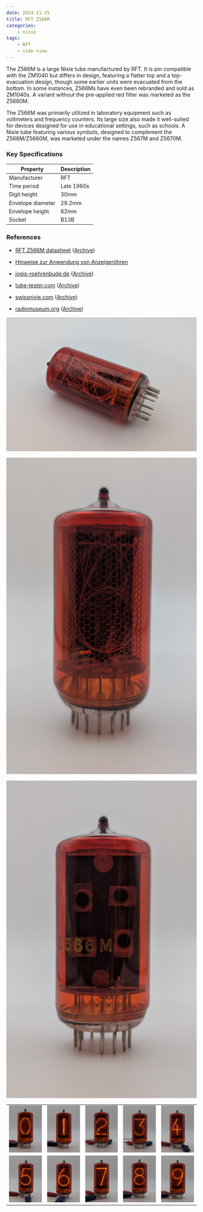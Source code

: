 ```yaml
---
date: 2024-11-25
title: RFT Z566M
categories:
    - nixie
tags:
    - RFT
    - side-view
---
```


The Z566M is a large Nixie tube manufactured by RFT. It is pin compatible with the ZM1040 but differs in design, featuring a flatter top and a top-evacuation design, though some earlier units were evacuated from the bottom. In some instances, Z566Ms have even been rebranded and sold as ZM1040s. A variant without the pre-applied red filter was marketed as the Z5660M.

The Z566M was primarily utilized in laboratory equipment such as voltmeters and frequency counters. Its large size also made it well-suited for devices designed for use in educational settings, such as schools. A Nixie tube featuring various symbols, designed to complement the Z566M/Z5660M, was marketed under the names Z567M and Z5670M.

### Key Specifications

| Property          | Description |
|-------------------|-------------|
| Manufacturer      | RFT         |
| Time period       | Late 1960s  |
| Digit height      | 30mm        |
| Envelope diameter | 29.2mm      |
| Envelope height   | 62mm        |
| Socket            | B13B        |

### References

- [RFT Z566M datasheet](https://www.jogis-roehrenbude.de/Roehren-Geschichtliches/Nixie/Z560M.pdf) ([Archive](https://web.archive.org/web/20240804125247/https://www.jogis-roehrenbude.de/Roehren-Geschichtliches/Nixie/Z560M.pdf))

- [Hinweise zur Anwendung von Anzeigeröhren](/documents/hinweise-anwendung-anzeigeroehren/)

- [jogis-roehrenbude.de](https://www.jogis-roehrenbude.de/Roehren-Geschichtliches/Nixie/Z566M.htm) ([Archive](https://web.archive.org/web/20240421194602/https://www.jogis-roehrenbude.de/Roehren-Geschichtliches/Nixie/Z566M.htm))

- [tube-tester.com](https://www.tube-tester.com/sites/nixie/data/V600/Z566M/z566m.htm) ([Archive](https://web.archive.org/web/20240928090213/http://www.tube-tester.com/sites/nixie/data/V600/Z566M/z566m.htm))

- [swissnixie.com](https://www.swissnixie.com/tubes/Z566M/) ([Archive](https://web.archive.org/web/20240424051850/https://www.swissnixie.com/tubes/Z566M/))

- [radiomuseum.org](https://www.radiomuseum.org/tubes/tube_z566m.html) ([Archive](https://web.archive.org/web/20170803211050/http://www.radiomuseum.org/tubes/tube_z566m.html))


[![RFT Z566M](assets/1.jpg)](assets/1.jpg)

[![RFT Z566M](assets/2.jpg)](assets/2.jpg)

[![RFT Z566M](assets/3.jpg)](assets/3.jpg)

<table>
    <tr>
        <td>
            <a href="assets/4.jpg">
                <img src="assets/4.jpg">
            </a>
        </td>
        <td>
            <a href="assets/5.jpg">
                <img src="assets/5.jpg">
            </a>
        </td>
        <td>
            <a href="assets/6.jpg">
                <img src="assets/6.jpg">
            </a>
        </td>
         <td>
            <a href="assets/7.jpg">
                <img src="assets/7.jpg">
            </a>
        </td>
        <td>
            <a href="assets/8.jpg">
                <img src="assets/8.jpg">
            </a>
        </td>
    </tr>
    <tr>
        <td>
            <a href="assets/9.jpg">
                <img src="assets/9.jpg">
            </a>
        </td>
        <td>
            <a href="assets/10.jpg">
                <img src="assets/10.jpg">
            </a>
        </td>
        <td>
            <a href="assets/11.jpg">
                <img src="assets/11.jpg">
            </a>
        </td>
         <td>
            <a href="assets/12.jpg">
                <img src="assets/12.jpg">
            </a>
        </td>
        <td>
            <a href="assets/13.jpg">
                <img src="assets/13.jpg">
            </a>
        </td>
    </tr>
</table>
